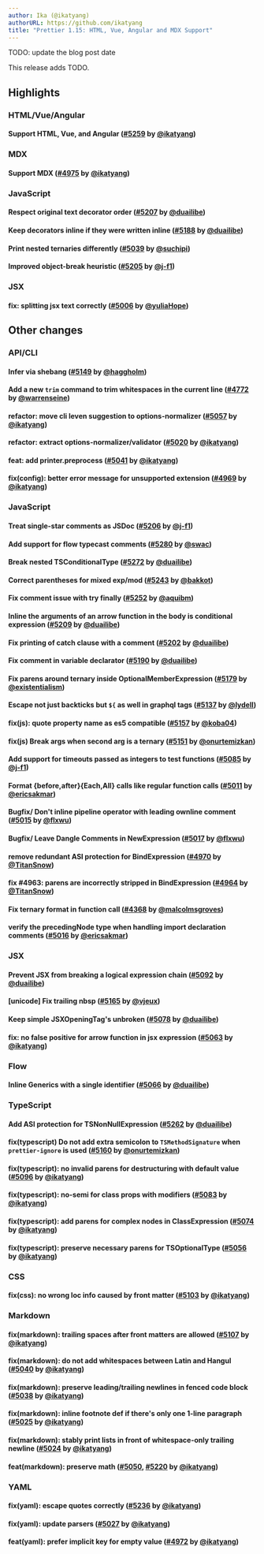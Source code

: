 ```yaml
---
author: Ika (@ikatyang)
authorURL: https://github.com/ikatyang
title: "Prettier 1.15: HTML, Vue, Angular and MDX Support"
---
```


TODO: update the blog post date

This release adds TODO.

<!--truncate-->

## Highlights
### HTML/Vue/Angular
#### Support HTML, Vue, and Angular ([#5259] by [@ikatyang])
<!--
- mention the previous hard working (@evilebottnawi and @azz)
- mention `--html-whitespace-sensitivity` (also link to options.md)
  - magic comments
- mention difference between html/vue/angular parser
  - custom elements can be self-closed in `vue` but not `html` and `angular`
  - automatic parser inference (`.component.html` for angular)
  - vue-specific syntax
  - angular-specific syntax
- mention html`input` and /* HTML */ `input`
- mention angular inline template
-->
### MDX
#### Support MDX ([#4975] by [@ikatyang])
### JavaScript
#### Respect original text decorator order ([#5207] by [@duailibe])
#### Keep decorators inline if they were written inline ([#5188] by [@duailibe])
#### Print nested ternaries differently ([#5039] by [@suchipi])
#### Improved object-break heuristic ([#5205] by [@j-f1])
### JSX
#### fix: splitting jsx text correctly ([#5006] by [@yuliaHope])

## Other changes
### API/CLI
#### Infer via shebang ([#5149] by [@haggholm])
#### Add a new `trim` command to trim whitespaces in the current line ([#4772] by [@warrenseine])
#### refactor: move cli leven suggestion to options-normalizer ([#5057] by [@ikatyang])
#### refactor: extract options-normalizer/validator ([#5020] by [@ikatyang])
#### feat: add printer.preprocess ([#5041] by [@ikatyang])
#### fix(config): better error message for unsupported extension ([#4969] by [@ikatyang])
### JavaScript
#### Treat single-star comments as JSDoc ([#5206] by [@j-f1])
#### Add support for flow typecast comments ([#5280] by [@swac])
#### Break nested TSConditionalType ([#5272] by [@duailibe])
#### Correct parentheses for mixed exp/mod ([#5243] by [@bakkot])
#### Fix comment issue with try finally ([#5252] by [@aquibm])
#### Inline the arguments of an arrow function in the body is conditional expression ([#5209] by [@duailibe])
#### Fix printing of catch clause with a comment ([#5202] by [@duailibe])
#### Fix comment in variable declarator ([#5190] by [@duailibe])
#### Fix parens around ternary inside OptionalMemberExpression ([#5179] by [@existentialism])
#### Escape not just backticks but `${` as well in graphql tags ([#5137] by [@lydell])
#### fix(js): quote property name as es5 compatible ([#5157] by [@koba04])
#### fix(js) Break args when second arg is a ternary ([#5151] by [@onurtemizkan])
#### Add support for timeouts passed as integers to test functions ([#5085] by [@j-f1])
#### Format {before,after}{Each,All} calls like regular function calls ([#5011] by [@ericsakmar])
#### Bugfix/ Don't inline pipeline operator with leading ownline comment ([#5015] by [@flxwu])
#### Bugfix/ Leave Dangle Comments in NewExpression ([#5017] by [@flxwu])
#### remove redundant ASI protection for BindExpression ([#4970] by [@TitanSnow])
#### fix #4963: parens are incorrectly stripped in BindExpression ([#4964] by [@TitanSnow])
#### Fix ternary format in function call ([#4368] by [@malcolmsgroves])
#### verify the precedingNode type when handling import declaration comments ([#5016] by [@ericsakmar])
### JSX
#### Prevent JSX from breaking a logical expression chain ([#5092] by [@duailibe])
#### [unicode] Fix trailing nbsp ([#5165] by [@vjeux])
#### Keep simple JSXOpeningTag's unbroken ([#5078] by [@duailibe])
#### fix: no false positive for arrow function in jsx expression ([#5063] by [@ikatyang])
### Flow
#### Inline Generics with a single identifier ([#5066] by [@duailibe])
### TypeScript
#### Add ASI protection for TSNonNullExpression ([#5262] by [@duailibe])
#### fix(typescript) Do not add extra semicolon to `TSMethodSignature` when `prettier-ignore` is used ([#5160] by [@onurtemizkan])
#### fix(typescript): no invalid parens for destructuring with default value ([#5096] by [@ikatyang])
#### fix(typescript): no-semi for class props with modifiers ([#5083] by [@ikatyang])
#### fix(typescript): add parens for complex nodes in ClassExpression ([#5074] by [@ikatyang])
#### fix(typescript): preserve necessary parens for TSOptionalType ([#5056] by [@ikatyang])
### CSS
#### fix(css): no wrong loc info caused by front matter ([#5103] by [@ikatyang])
### Markdown
#### fix(markdown): trailing spaces after front matters are allowed ([#5107] by [@ikatyang])
#### fix(markdown): do not add whitespaces between Latin and Hangul ([#5040] by [@ikatyang])
#### fix(markdown): preserve leading/trailing newlines in fenced code block ([#5038] by [@ikatyang])
#### fix(markdown): inline footnote def if there's only one 1-line paragraph ([#5025] by [@ikatyang])
#### fix(markdown): stably print lists in front of whitespace-only trailing newline ([#5024] by [@ikatyang])
#### feat(markdown): preserve math ([#5050], [#5220] by [@ikatyang])
### YAML
#### fix(yaml): escape quotes correctly ([#5236] by [@ikatyang])
#### fix(yaml): update parsers ([#5027] by [@ikatyang])
#### feat(yaml): prefer implicit key for empty value ([#4972] by [@ikatyang])

[@aquibm]: https://github.com/aquibm
[@bakkot]: https://github.com/bakkot
[@duailibe]: https://github.com/duailibe
[@ericsakmar]: https://github.com/ericsakmar
[@existentialism]: https://github.com/existentialism
[@flxwu]: https://github.com/flxwu
[@haggholm]: https://github.com/haggholm
[@ikatyang]: https://github.com/ikatyang
[@j-f1]: https://github.com/j-f1
[@koba04]: https://github.com/koba04
[@lydell]: https://github.com/lydell
[@malcolmsgroves]: https://github.com/malcolmsgroves
[@onurtemizkan]: https://github.com/onurtemizkan
[@suchipi]: https://github.com/suchipi
[@swac]: https://github.com/swac
[@TitanSnow]: https://github.com/TitanSnow
[@vjeux]: https://github.com/vjeux
[@warrenseine]: https://github.com/warrenseine
[@yuliaHope]: https://github.com/yuliaHope
[#4368]: https://github.com/prettier/prettier/pull/4368
[#4772]: https://github.com/prettier/prettier/pull/4772
[#4964]: https://github.com/prettier/prettier/pull/4964
[#4969]: https://github.com/prettier/prettier/pull/4969
[#4970]: https://github.com/prettier/prettier/pull/4970
[#4972]: https://github.com/prettier/prettier/pull/4972
[#4975]: https://github.com/prettier/prettier/pull/4975
[#5006]: https://github.com/prettier/prettier/pull/5006
[#5011]: https://github.com/prettier/prettier/pull/5011
[#5015]: https://github.com/prettier/prettier/pull/5015
[#5016]: https://github.com/prettier/prettier/pull/5016
[#5017]: https://github.com/prettier/prettier/pull/5017
[#5020]: https://github.com/prettier/prettier/pull/5020
[#5024]: https://github.com/prettier/prettier/pull/5024
[#5025]: https://github.com/prettier/prettier/pull/5025
[#5027]: https://github.com/prettier/prettier/pull/5027
[#5038]: https://github.com/prettier/prettier/pull/5038
[#5039]: https://github.com/prettier/prettier/pull/5039
[#5040]: https://github.com/prettier/prettier/pull/5040
[#5041]: https://github.com/prettier/prettier/pull/5041
[#5050]: https://github.com/prettier/prettier/pull/5050
[#5056]: https://github.com/prettier/prettier/pull/5056
[#5057]: https://github.com/prettier/prettier/pull/5057
[#5063]: https://github.com/prettier/prettier/pull/5063
[#5066]: https://github.com/prettier/prettier/pull/5066
[#5074]: https://github.com/prettier/prettier/pull/5074
[#5078]: https://github.com/prettier/prettier/pull/5078
[#5083]: https://github.com/prettier/prettier/pull/5083
[#5085]: https://github.com/prettier/prettier/pull/5085
[#5092]: https://github.com/prettier/prettier/pull/5092
[#5096]: https://github.com/prettier/prettier/pull/5096
[#5103]: https://github.com/prettier/prettier/pull/5103
[#5107]: https://github.com/prettier/prettier/pull/5107
[#5137]: https://github.com/prettier/prettier/pull/5137
[#5149]: https://github.com/prettier/prettier/pull/5149
[#5151]: https://github.com/prettier/prettier/pull/5151
[#5157]: https://github.com/prettier/prettier/pull/5157
[#5160]: https://github.com/prettier/prettier/pull/5160
[#5165]: https://github.com/prettier/prettier/pull/5165
[#5179]: https://github.com/prettier/prettier/pull/5179
[#5188]: https://github.com/prettier/prettier/pull/5188
[#5190]: https://github.com/prettier/prettier/pull/5190
[#5202]: https://github.com/prettier/prettier/pull/5202
[#5205]: https://github.com/prettier/prettier/pull/5205
[#5206]: https://github.com/prettier/prettier/pull/5206
[#5207]: https://github.com/prettier/prettier/pull/5207
[#5209]: https://github.com/prettier/prettier/pull/5209
[#5220]: https://github.com/prettier/prettier/pull/5220
[#5236]: https://github.com/prettier/prettier/pull/5236
[#5243]: https://github.com/prettier/prettier/pull/5243
[#5252]: https://github.com/prettier/prettier/pull/5252
[#5259]: https://github.com/prettier/prettier/pull/5259
[#5262]: https://github.com/prettier/prettier/pull/5262
[#5272]: https://github.com/prettier/prettier/pull/5272
[#5280]: https://github.com/prettier/prettier/pull/5280
